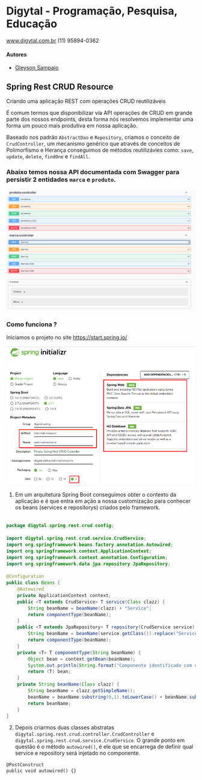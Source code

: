 # Digytal - Programação, Pesquisa, Educação
www.digytal.com.br
(11) 95894-0362

#### Autores
- [Gleyson Sampaio](https://github.com/glysns)

## Spring Rest CRUD Resource
Criando uma aplicação REST com operações CRUD reutilizáveis

É comum termos que disponibilizar via API operações de CRUD em grande parte dos nossos endpoints, desta forma nós resolvemos implementar uma forma um pouco mais produtiva em nossa aplicação.

Baseado nos padrão `AbstractDao` e `Repository`, criamos o conceito de `CrudController`, um mecanismo genérico que através de conceitos de Polimorfismo e Herança conseguimos de métodos reutilizávies como: `save`, `update`, `delete`, `findOne` e `findAll`.

### Abaixo temos nossa API documentada com Swagger para persistir 2 entidades `marca` e `produto`.


![](/img/swagger.png "Bens criados")

### Como funciona ?
Iniciamos o projeto no site https://start.spring.io/

![](/img/start.png "Bens criados")

1. Em um arquitetura Spring Boot conseguimos obter o contexto da aplicação e é que entra em ação a nossa customização para conhecer os beans (services e repositorys) criados pelo framework.

```java

package digytal.spring.rest.crud.config;

import digytal.spring.rest.crud.service.CrudService;
import org.springframework.beans.factory.annotation.Autowired;
import org.springframework.context.ApplicationContext;
import org.springframework.context.annotation.Configuration;
import org.springframework.data.jpa.repository.JpaRepository;

@Configuration
public class Beans {
    @Autowired
    private ApplicationContext context;
    public <T extends CrudService> T service(Class clazz) {
        String beanName = beanName(clazz) + "Service";
        return componentType(beanName);
    }
    public <T extends JpaRepository> T repository(CrudService service) {
        String beanName = beanName(service.getClass()).replace("Service","Repository");
        return componentType(beanName);
    }
    private <T> T componentType(String beanName) {
        Object bean = context.getBean(beanName);
        System.out.println(String.format("Componente identificado com o nome: %s localizado em: %s", beanName,  bean.toString()));
        return (T) bean;
    }
    private String beanName(Class clazz) {
        String beanName = clazz.getSimpleName();
        beanName = beanName.substring(0,1).toLowerCase() + beanName.substring(1,beanName.length());
        return beanName;
    }
}

```
2. Depois criarmos duas classes abstratas  `digytal.spring.rest.crud.controller.CrudController` e `digytal.spring.rest.crud.service.CrudService`. O grande ponto em questão é o método `autowired()`, é ele que se encarrega de definir qual service e repository será injetado no componente.
```
@PostConstruct
public void autowired() {}
```
